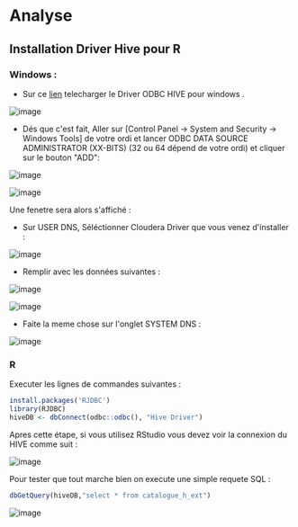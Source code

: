 # Analyse

## Installation Driver Hive pour R

### Windows : 

- Sur ce [lien](https://www.cloudera.com/downloads/connectors/hive/odbc/2-6-1.html) telecharger le Driver ODBC HIVE pour windows .

![image](https://user-images.githubusercontent.com/91131467/209726982-b60298ab-21f0-4853-8758-41b4840d3447.png)

- Dés que c'est fait, Aller sur [Control Panel -> System and Security -> Windows Tools] de votre ordi et lancer ODBC DATA SOURCE ADMINISTRATOR (XX-BITS) (32 ou 64 dépend de votre ordi) et cliquer sur le bouton "ADD":

![image](https://user-images.githubusercontent.com/91131467/209727218-025bea7a-c37a-41e2-83c4-226354a0fa7c.png)

![image](https://user-images.githubusercontent.com/91131467/209727290-4cbd0534-862f-4cde-86c5-0168bfea50a6.png)

Une fenetre sera alors s'affiché : 

- Sur USER DNS, Séléctionner Cloudera Driver que vous venez d'installer :

![image](https://user-images.githubusercontent.com/91131467/209727388-5ff3e2fd-3113-4cdd-825e-5eceff83ff78.png)

- Remplir avec les données suivantes :

![image](https://user-images.githubusercontent.com/91131467/209727452-7870569f-fe4b-4bd1-b308-dca9a4cbb61d.png)

![image](https://user-images.githubusercontent.com/91131467/209727508-56702cbe-ee01-4057-aa3f-9efb24da86ee.png)

- Faite la meme chose sur l'onglet SYSTEM DNS :

![image](https://user-images.githubusercontent.com/91131467/209727767-18c0a88e-ad9f-47de-9c1e-34ecc6bbecf3.png)

### R

Executer les lignes de commandes suivantes :

```r
install.packages('RJDBC')
library(RJDBC)
hiveDB <- dbConnect(odbc::odbc(), "Hive Driver")
```
Apres cette étape, si vous utilisez RStudio vous devez voir la connexion du HIVE comme suit : 

![image](https://user-images.githubusercontent.com/91131467/209728768-34d72463-8f90-4959-b9ea-ad52365e18fd.png)

Pour tester que tout marche bien on execute une simple requete SQL :

```r
dbGetQuery(hiveDB,"select * from catalogue_h_ext")
```

![image](https://user-images.githubusercontent.com/91131467/209729343-03073896-6f94-4016-a88e-a701597a0fae.png)








